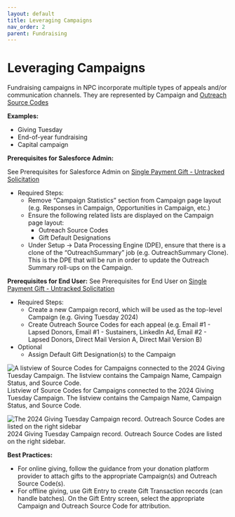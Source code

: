 ```yaml
---
layout: default
title: Leveraging Campaigns
nav_order: 2
parent: Fundraising 
---
```


# Leveraging Campaigns

Fundraising campaigns in NPC incorporate multiple types of appeals and/or communication channels.  They are represented by Campaign and [Outreach Source Codes](https://help.salesforce.com/s/articleView?id=sfdo.NPC_FR_Outreach_Source_Code_Campaigns.htm&type=5)


**Examples:**
* Giving Tuesday
* End-of-year fundraising 
* Capital campaign

**Prerequisites for Salesforce Admin:**

See Prerequisites for Salesforce Admin on [Single Payment Gift - Untracked Solicitation](use-cases-single-payment-gift-untracked-solicitation.md)
* Required Steps: 
    * Remove “Campaign Statistics” section from Campaign page layout (e.g. Responses in Campaign, Opportunities in Campaign, etc.)
    * Ensure the following related lists are displayed on the Campaign page layout:
        * Outreach Source Codes
        * Gift Default Designations
    * Under Setup → Data Processing Engine (DPE), ensure that there is a clone of the “OutreachSummary” job (e.g. OutreachSummary Clone). This is the DPE that will be run in order to update the Outreach Summary roll-ups on the Campaign.

**Prerequisites for End User:**
See Prerequisites for End User on [Single Payment Gift - Untracked Solicitation](use-cases-single-payment-gift-untracked-solicitation.md)
* Required Steps:
    * Create a new Campaign record, which will be used as the top-level Campaign (e.g. Giving Tuesday 2024)
    * Create Outreach Source Codes for each appeal (e.g. Email #1 - Lapsed Donors, Email #1 - Sustainers, LinkedIn Ad, Email #2 - Lapsed Donors, Direct Mail Version A, Direct Mail Version B)
* Optional
    * Assign Default Gift Designation(s) to the Campaign



![A listview of Source Codes for Campaigns connected to the 2024 Giving Tuesday Campaign. The listview contains the Campaign Name, Campaign Status, and Source Code.](https://github.com/user-attachments/assets/006779e6-f43e-4bf1-a973-326d5a0292b6)
Listview of Source Codes for Campaigns connected to the 2024 Giving Tuesday Campaign. The listview contains the Campaign Name, Campaign Status, and Source Code.

![The 2024 Giving Tuesday Campaign record. Outreach Source Codes are listed on the right sidebar](https://github.com/user-attachments/assets/fa827212-6137-4143-b6e2-28cc822489c9)
2024 Giving Tuesday Campaign record. Outreach Source Codes are listed on the right sidebar.

 
 **Best Practices:**



* For online giving, follow the guidance from your donation platform provider to attach gifts to the appropriate Campaign(s) and Outreach Source Code(s).
* For offline giving, use Gift Entry to create Gift Transaction records (can handle batches). On the Gift Entry screen, select the appropriate Campaign and Outreach Source Code for attribution.
